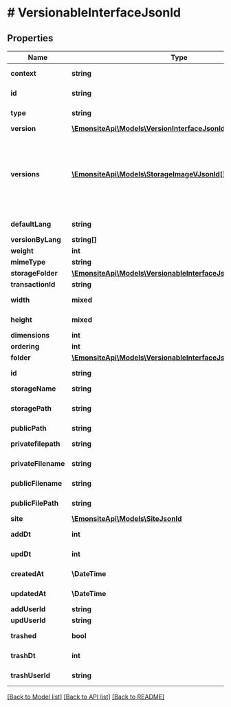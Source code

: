 # # VersionableInterfaceJsonld

## Properties

Name | Type | Description | Notes
------------ | ------------- | ------------- | -------------
**context** | **string** |  | [optional] [readonly]
**id** | **string** |  | [optional] [readonly]
**type** | **string** |  | [optional] [readonly]
**version** | [**\EmonsiteApi\Models\VersionInterfaceJsonld[]**](VersionInterfaceJsonld.md) |  | [optional]
**versions** | [**\EmonsiteApi\Models\StorageImageVJsonld[]**](StorageImageVJsonld.md) | IMPLEMENTEZ le mapping dans l&#39;entity TODO trouver comment le faire dynamiquement avec un listener doctrine | [optional]
**defaultLang** | **string** |  | [optional] [readonly]
**versionByLang** | **string[]** |  | [optional]
**weight** | **int** |  | [optional]
**mimeType** | **string** |  | [optional]
**storageFolder** | [**\EmonsiteApi\Models\VersionableInterfaceJsonldStorageFolder**](VersionableInterfaceJsonldStorageFolder.md) |  | [optional]
**transactionId** | **string** |  | [optional]
**width** | **mixed** |  | [optional] [readonly]
**height** | **mixed** |  | [optional] [readonly]
**dimensions** | **int** |  | [optional]
**ordering** | **int** |  | [optional]
**folder** | [**\EmonsiteApi\Models\VersionableInterfaceJsonldFolder**](VersionableInterfaceJsonldFolder.md) |  | [optional]
**id** | **string** |  | [optional] [readonly]
**storageName** | **string** |  | [optional]
**storagePath** | **string** | TODO juste setter un champ. | [optional]
**publicPath** | **string** |  | [optional]
**privatefilepath** | **string** |  | [optional] [readonly]
**privateFilename** | **string** |  | [optional] [readonly]
**publicFilename** | **string** |  | [optional] [readonly]
**publicFilePath** | **string** |  | [optional] [readonly]
**site** | [**\EmonsiteApi\Models\SiteJsonld**](SiteJsonld.md) |  | [optional]
**addDt** | **int** |  | [optional] [readonly]
**updDt** | **int** |  | [optional] [readonly]
**createdAt** | **\DateTime** |  | [optional] [readonly]
**updatedAt** | **\DateTime** |  | [optional] [readonly]
**addUserId** | **string** |  | [optional]
**updUserId** | **string** |  | [optional]
**trashed** | **bool** |  | [optional] [readonly]
**trashDt** | **int** |  | [optional] [readonly]
**trashUserId** | **string** |  | [optional] [readonly]

[[Back to Model list]](../../README.md#models) [[Back to API list]](../../README.md#endpoints) [[Back to README]](../../README.md)
